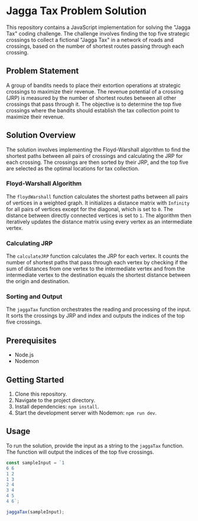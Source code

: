 # Jagga Tax Problem Solution

This repository contains a JavaScript implementation for solving the "Jagga Tax" coding challenge. The challenge involves finding the top five strategic crossings to collect a fictional "Jagga Tax" in a network of roads and crossings, based on the number of shortest routes passing through each crossing.

## Problem Statement

A group of bandits needs to place their extortion operations at strategic crossings to maximize their revenue. The revenue potential of a crossing (JRP) is measured by the number of shortest routes between all other crossings that pass through it. The objective is to determine the top five crossings where the bandits should establish the tax collection point to maximize their revenue.

## Solution Overview

The solution involves implementing the Floyd-Warshall algorithm to find the shortest paths between all pairs of crossings and calculating the JRP for each crossing. The crossings are then sorted by their JRP, and the top five are selected as the optimal locations for tax collection.

### Floyd-Warshall Algorithm

The `floydWarshall` function calculates the shortest paths between all pairs of vertices in a weighted graph. It initializes a distance matrix with `Infinity` for all pairs of vertices except for the diagonal, which is set to `0`. The distance between directly connected vertices is set to `1`. The algorithm then iteratively updates the distance matrix using every vertex as an intermediate vertex.

### Calculating JRP

The `calculateJRP` function calculates the JRP for each vertex. It counts the number of shortest paths that pass through each vertex by checking if the sum of distances from one vertex to the intermediate vertex and from the intermediate vertex to the destination equals the shortest distance between the origin and destination.

### Sorting and Output

The `jaggaTax` function orchestrates the reading and processing of the input. It sorts the crossings by JRP and index and outputs the indices of the top five crossings.

## Prerequisites

- Node.js
- Nodemon

## Getting Started

1. Clone this repository.
2. Navigate to the project directory.
3. Install dependencies: `npm install`.
4. Start the development server with Nodemon: `npm run dev`.

## Usage

To run the solution, provide the input as a string to the `jaggaTax` function. The function will output the indices of the top five crossings.

```javascript
const sampleInput = `1
6 6
1 2
1 3
2 4
3 4
4 5
4 6`;

jaggaTax(sampleInput);
